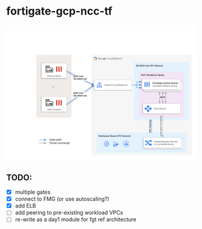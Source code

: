 # fortigate-gcp-ncc-tf

![Concept diagram](fgt-ncc-singlespoke-overview.png)

## TODO:
- [x] multiple gates
- [x] connect to FMG (or use autoscaling?)
- [x] add ELB
- [ ] add peering to pre-existing workload VPCs
- [ ] re-write as a day1 module for fgt ref architecture
